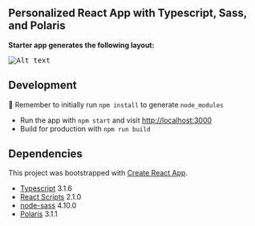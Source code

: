 ## Personalized React App with Typescript, Sass, and Polaris

**Starter app generates the following layout:**

<kbd>![Alt text](https://user-images.githubusercontent.com/22782157/49128776-df4c3900-f29a-11e8-8957-880f34b51720.png)</kbd>

## Development

👋 Remember to initially run `npm install` to generate `node_modules`

- Run the app with `npm start` and visit [http://localhost:3000](http://localhost:3000)
- Build for production with `npm run build`

## Dependencies

This project was bootstrapped with [Create React App](https://github.com/facebook/create-react-app).

- [Typescript](https://github.com/Microsoft/TypeScript/releases/tag/v3.1.6) 3.1.6
- [React Scripts](https://github.com/facebook/create-react-app/releases/tag/v2.1.0) 2.1.0
- [node-sass](https://github.com/sass/node-sass/releases/tag/v4.10.0) 4.10.0
- [Polaris](https://github.com/Shopify/polaris-react/releases/tag/v3.1.1) 3.1.1
